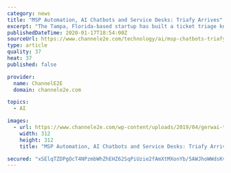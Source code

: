 ```yaml
---
category: news
title: "MSP Automation, AI Chatbots and Service Desks: Triafy Arrives"
excerpt: "The Tampa, Florida-based startup has built a ticket triage knowledge base for non-technical help desk ... We have built a ticket triage knowledge base for non-technical help desk dispatchers to use when they open new service tickets. We are using AI chatbot technology to guide dispatchers through the appropriate triage questions for the given ..."
publishedDateTime: 2020-01-17T18:54:00Z
sourceUrl: https://www.channele2e.com/technology/ai/msp-chatbots-triafy-arrives/
type: article
quality: 37
heat: 37
published: false

provider:
  name: ChannelE2E
  domain: channele2e.com

topics:
  - AI

images:
  - url: https://www.channele2e.com/wp-content/uploads/2019/04/gerwai-todd.jpg
    width: 312
    height: 312
    title: "MSP Automation, AI Chatbots and Service Desks: Triafy Arrives"

secured: "xSElqTZDPgOcT4NPzmbWhZhEHZ62SqPiUzie2fAmXtMXonYb/5AWJhoWWdsKvwVE6IVGj0uWtnz7v106uveMOGbaFzEaJb76owHsUp4+6dg6dzmkzmu2cVing8thNSuha1TThLhBfyVaFeXzhG4XPmZAPuPt28+BSdNUycXPxXyOO6Bi7Lc7PD7UTAaGv7qNZFF+ssKPU5W35dxc8TWCS7m/TF2+7ynoV9kpud229/JDCw/1A4BhE7jSlKO4+vRwWts5tcWnWJc+SD+DGiqpIDkdQJCDcerkANVLiEmca7Q=;Q2ZBweoK/CCOo2Nk5MUGFA=="
---
```


